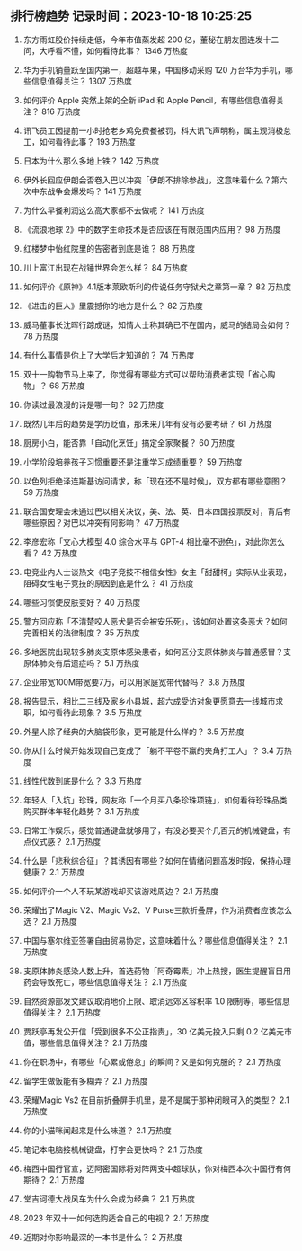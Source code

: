 
## 排行榜趋势 记录时间：2023-10-18 10:25:25
  
  1. 东方雨虹股价持续走低，今年市值蒸发超 200 亿，董秘在朋友圈连发十二问，大呼看不懂，如何看待此事？ 1346 万热度
    
  2. 华为手机销量跃至国内第一，超越苹果，中国移动采购 120 万台华为手机，哪些信息值得关注？ 1307 万热度
    
  3. 如何评价 Apple 突然上架的全新 iPad 和 Apple Pencil，有哪些信息值得关注？ 816 万热度
    
  4. 讯飞员工因提前一小时抢老乡鸡免费餐被罚，科大讯飞声明称，属主观消极怠工，如何看待此事？ 193 万热度
    
  5. 日本为什么那么多地上铁？ 142 万热度
    
  6. 伊外长回应伊朗会否卷入巴以冲突「伊朗不排除参战」，这意味着什么？第六次中东战争会爆发吗？ 141 万热度
    
  7. 为什么早餐利润这么高大家都不去做呢？ 141 万热度
    
  8. 《流浪地球 2》中的数字生命技术是否应该在有限范围内应用？ 98 万热度
    
  9. 红楼梦中怡红院里的告密者到底是谁？ 88 万热度
    
  10. 川上富江出现在战锤世界会怎么样？ 84 万热度
    
  11. 如何评价《原神》4.1版本莱欧斯利的传说任务守狱犬之章第一章？ 82 万热度
    
  12. 《进击的巨人》里震撼你的地方是什么？ 82 万热度
    
  13. 威马董事长沈晖行踪成谜，知情人士称其确已不在国内，威马的结局会如何？ 78 万热度
    
  14. 有什么事情是你上了大学后才知道的？ 74 万热度
    
  15. 双十一购物节马上来了，你觉得有哪些方式可以帮助消费者实现「省心购物」？ 68 万热度
    
  16. 你读过最浪漫的诗是哪一句？ 62 万热度
    
  17. 既然几年后的趋势是学历贬值，那未来几年有没有必要考研？ 61 万热度
    
  18. 厨房小白，能否靠「自动化烹饪」搞定全家聚餐？ 60 万热度
    
  19. 小学阶段培养孩子习惯重要还是注重学习成绩重要？ 59 万热度
    
  20. 以色列拒绝泽连斯基访问请求，称「现在还不是时候」，双方都有哪些意图？ 59 万热度
    
  21. 联合国安理会未通过巴以相关决议，美、法、英、日本四国投票反对，背后有哪些原因？对巴以冲突有何影响？ 47 万热度
    
  22. 李彦宏称「文心大模型 4.0 综合水平与 GPT-4 相比毫不逊色」，对此你怎么看？ 42 万热度
    
  23. 电竞业内人士谈热文《电子竞技不相信女性》女主「甜甜柯」实际从业表现，阻碍女性电子竞技的原因到底是什么？ 41 万热度
    
  24. 哪些习惯使皮肤变好？ 40 万热度
    
  25. 警方回应称「不清楚咬人恶犬是否会被安乐死」，该如何处置这条恶犬？如何完善相关的法律制度？ 35 万热度
    
  26. 多地医院出现较多肺炎支原体感染患者，如何区分支原体肺炎与普通感冒？支原体肺炎有后遗症吗？ 5.1 万热度
    
  27. 企业带宽100M带宽要7万，可以用家庭宽带代替吗？ 3.8 万热度
    
  28. 报告显示，相比二三线及家乡小县城，超六成受访对象更愿意去一线城市求职，如何看待此现象？ 3.5 万热度
    
  29. 外星人除了经典的大脑袋形象，更可能是什么样的？ 3.5 万热度
    
  30. 你从什么时候开始发现自己变成了「躺不平卷不赢的夹角打工人」？ 3.4 万热度
    
  31. 线性代数到底是什么？ 3.3 万热度
    
  32. 年轻人「入坑」珍珠，网友称「一个月买八条珍珠项链」，如何看待珍珠品类购买群体年轻化趋势？ 3.1 万热度
    
  33. 日常工作娱乐，感觉普通键盘就够用了，有没必要买个几百元的机械键盘，有点仪式感？ 2.1 万热度
    
  34. 什么是「悲秋综合征」？其诱因有哪些？如何在情绪问题高发时段，保持心理健康？ 2.1 万热度
    
  35. 如何评价一个人不玩某游戏却买该游戏周边？ 2.1 万热度
    
  36. 荣耀出了Magic V2、Magic Vs2、V Purse三款折叠屏，作为消费者应该怎么选？ 2.1 万热度
    
  37. 中国与塞尔维亚签署自由贸易协定，这意味着什么？哪些信息值得关注？ 2.1 万热度
    
  38. 支原体肺炎感染人数上升，首选药物「阿奇霉素」冲上热搜，医生提醒盲目用药会导致死亡，哪些信息值得关注？ 2.1 万热度
    
  39. 自然资源部发文建议取消地价上限、取消远郊区容积率 1.0 限制等，哪些信息值得关注？ 2.1 万热度
    
  40. 贾跃亭再发公开信「受到很多不公正指责」，30 亿美元投入只剩 0.2 亿美元市值，哪些信息值得关注？ 2.1 万热度
    
  41. 你在职场中，有哪些「心累或倦怠」的瞬间？又是如何克服的？ 2.1 万热度
    
  42. 留学生做饭能有多糊弄？ 2.1 万热度
    
  43. 荣耀Magic Vs2 在目前折叠屏手机里，是不是属于那种闭眼可入的类型？ 2.1 万热度
    
  44. 你的小猫咪闻起来是什么味道？ 2.1 万热度
    
  45. 笔记本电脑接机械键盘，打字会更快吗？ 2.1 万热度
    
  46. 梅西中国行官宣，迈阿密国际将对阵两支中超球队，你对梅西本次中国行有何期待？ 2.1 万热度
    
  47. 堂吉诃德大战风车为什么会成为经典？ 2.1 万热度
    
  48. 2023 年双十一如何选购适合自己的电视？ 2.1 万热度
    
  49. 近期对你影响最深的一本书是什么？ 2 万热度
    